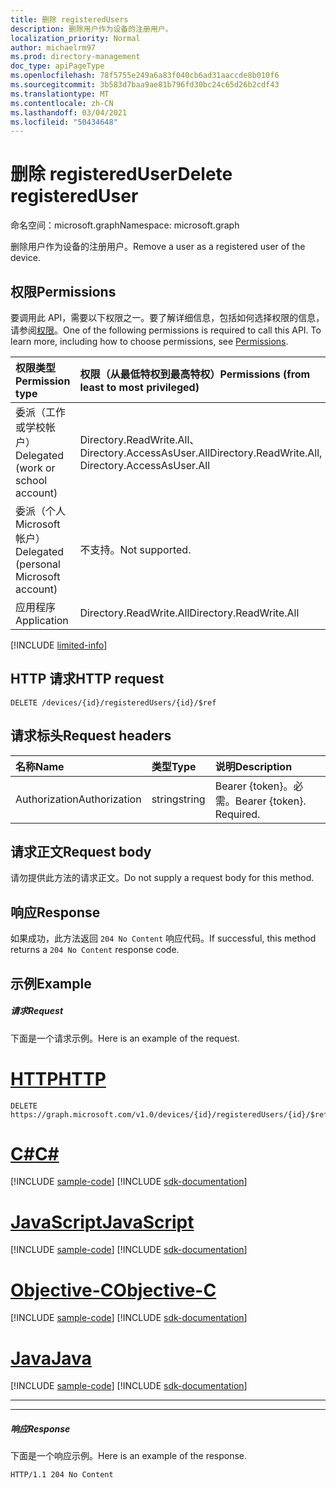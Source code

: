 ```yaml
---
title: 删除 registeredUsers
description: 删除用户作为设备的注册用户。
localization_priority: Normal
author: michaelrm97
ms.prod: directory-management
doc_type: apiPageType
ms.openlocfilehash: 78f5755e249a6a83f040cb6ad31aaccde8b010f6
ms.sourcegitcommit: 3b583d7baa9ae81b796fd30bc24c65d26b2cdf43
ms.translationtype: MT
ms.contentlocale: zh-CN
ms.lasthandoff: 03/04/2021
ms.locfileid: "50434648"
---
```

# <a name="delete-registereduser"></a><span data-ttu-id="77d80-103">删除 registeredUser</span><span class="sxs-lookup"><span data-stu-id="77d80-103">Delete registeredUser</span></span>

<span data-ttu-id="77d80-104">命名空间：microsoft.graph</span><span class="sxs-lookup"><span data-stu-id="77d80-104">Namespace: microsoft.graph</span></span>

<span data-ttu-id="77d80-105">删除用户作为设备的注册用户。</span><span class="sxs-lookup"><span data-stu-id="77d80-105">Remove a user as a registered user of the device.</span></span>

## <a name="permissions"></a><span data-ttu-id="77d80-106">权限</span><span class="sxs-lookup"><span data-stu-id="77d80-106">Permissions</span></span>

<span data-ttu-id="77d80-p101">要调用此 API，需要以下权限之一。要了解详细信息，包括如何选择权限的信息，请参阅[权限](/graph/permissions-reference)。</span><span class="sxs-lookup"><span data-stu-id="77d80-p101">One of the following permissions is required to call this API. To learn more, including how to choose permissions, see [Permissions](/graph/permissions-reference).</span></span>

|<span data-ttu-id="77d80-109">权限类型</span><span class="sxs-lookup"><span data-stu-id="77d80-109">Permission type</span></span>      | <span data-ttu-id="77d80-110">权限（从最低特权到最高特权）</span><span class="sxs-lookup"><span data-stu-id="77d80-110">Permissions (from least to most privileged)</span></span>              |
|:--------------------|:---------------------------------------------------------|
|<span data-ttu-id="77d80-111">委派（工作或学校帐户）</span><span class="sxs-lookup"><span data-stu-id="77d80-111">Delegated (work or school account)</span></span> |<span data-ttu-id="77d80-112">Directory.ReadWrite.All、Directory.AccessAsUser.All</span><span class="sxs-lookup"><span data-stu-id="77d80-112">Directory.ReadWrite.All, Directory.AccessAsUser.All</span></span>    |
|<span data-ttu-id="77d80-113">委派（个人 Microsoft 帐户）</span><span class="sxs-lookup"><span data-stu-id="77d80-113">Delegated (personal Microsoft account)</span></span> | <span data-ttu-id="77d80-114">不支持。</span><span class="sxs-lookup"><span data-stu-id="77d80-114">Not supported.</span></span>    |
|<span data-ttu-id="77d80-115">应用程序</span><span class="sxs-lookup"><span data-stu-id="77d80-115">Application</span></span> | <span data-ttu-id="77d80-116">Directory.ReadWrite.All</span><span class="sxs-lookup"><span data-stu-id="77d80-116">Directory.ReadWrite.All</span></span> |

[!INCLUDE [limited-info](../../includes/limited-info.md)]

## <a name="http-request"></a><span data-ttu-id="77d80-117">HTTP 请求</span><span class="sxs-lookup"><span data-stu-id="77d80-117">HTTP request</span></span>
<!-- { "blockType": "ignored" } -->
```http
DELETE /devices/{id}/registeredUsers/{id}/$ref
```

## <a name="request-headers"></a><span data-ttu-id="77d80-118">请求标头</span><span class="sxs-lookup"><span data-stu-id="77d80-118">Request headers</span></span>
| <span data-ttu-id="77d80-119">名称</span><span class="sxs-lookup"><span data-stu-id="77d80-119">Name</span></span>       | <span data-ttu-id="77d80-120">类型</span><span class="sxs-lookup"><span data-stu-id="77d80-120">Type</span></span> | <span data-ttu-id="77d80-121">说明</span><span class="sxs-lookup"><span data-stu-id="77d80-121">Description</span></span>|
|:-----------|:------|:----------|
| <span data-ttu-id="77d80-122">Authorization</span><span class="sxs-lookup"><span data-stu-id="77d80-122">Authorization</span></span>  | <span data-ttu-id="77d80-123">string</span><span class="sxs-lookup"><span data-stu-id="77d80-123">string</span></span>  | <span data-ttu-id="77d80-p102">Bearer {token}。必需。</span><span class="sxs-lookup"><span data-stu-id="77d80-p102">Bearer {token}. Required.</span></span> |

## <a name="request-body"></a><span data-ttu-id="77d80-126">请求正文</span><span class="sxs-lookup"><span data-stu-id="77d80-126">Request body</span></span>
<span data-ttu-id="77d80-127">请勿提供此方法的请求正文。</span><span class="sxs-lookup"><span data-stu-id="77d80-127">Do not supply a request body for this method.</span></span>

## <a name="response"></a><span data-ttu-id="77d80-128">响应</span><span class="sxs-lookup"><span data-stu-id="77d80-128">Response</span></span>

<span data-ttu-id="77d80-129">如果成功，此方法返回 `204 No Content` 响应代码。</span><span class="sxs-lookup"><span data-stu-id="77d80-129">If successful, this method returns a `204 No Content` response code.</span></span>

## <a name="example"></a><span data-ttu-id="77d80-130">示例</span><span class="sxs-lookup"><span data-stu-id="77d80-130">Example</span></span>
##### <a name="request"></a><span data-ttu-id="77d80-131">请求</span><span class="sxs-lookup"><span data-stu-id="77d80-131">Request</span></span>
<span data-ttu-id="77d80-132">下面是一个请求示例。</span><span class="sxs-lookup"><span data-stu-id="77d80-132">Here is an example of the request.</span></span>

# <a name="http"></a>[<span data-ttu-id="77d80-133">HTTP</span><span class="sxs-lookup"><span data-stu-id="77d80-133">HTTP</span></span>](#tab/http)
<!-- {
  "blockType": "request",
  "name": "delete_registeredusers"
}-->
```msgraph-interactive
DELETE https://graph.microsoft.com/v1.0/devices/{id}/registeredUsers/{id}/$ref
```
# <a name="c"></a>[<span data-ttu-id="77d80-134">C#</span><span class="sxs-lookup"><span data-stu-id="77d80-134">C#</span></span>](#tab/csharp)
[!INCLUDE [sample-code](../includes/snippets/csharp/delete-registeredusers-csharp-snippets.md)]
[!INCLUDE [sdk-documentation](../includes/snippets/snippets-sdk-documentation-link.md)]

# <a name="javascript"></a>[<span data-ttu-id="77d80-135">JavaScript</span><span class="sxs-lookup"><span data-stu-id="77d80-135">JavaScript</span></span>](#tab/javascript)
[!INCLUDE [sample-code](../includes/snippets/javascript/delete-registeredusers-javascript-snippets.md)]
[!INCLUDE [sdk-documentation](../includes/snippets/snippets-sdk-documentation-link.md)]

# <a name="objective-c"></a>[<span data-ttu-id="77d80-136">Objective-C</span><span class="sxs-lookup"><span data-stu-id="77d80-136">Objective-C</span></span>](#tab/objc)
[!INCLUDE [sample-code](../includes/snippets/objc/delete-registeredusers-objc-snippets.md)]
[!INCLUDE [sdk-documentation](../includes/snippets/snippets-sdk-documentation-link.md)]

# <a name="java"></a>[<span data-ttu-id="77d80-137">Java</span><span class="sxs-lookup"><span data-stu-id="77d80-137">Java</span></span>](#tab/java)
[!INCLUDE [sample-code](../includes/snippets/java/delete-registeredusers-java-snippets.md)]
[!INCLUDE [sdk-documentation](../includes/snippets/snippets-sdk-documentation-link.md)]

---


---

##### <a name="response"></a><span data-ttu-id="77d80-138">响应</span><span class="sxs-lookup"><span data-stu-id="77d80-138">Response</span></span>
<span data-ttu-id="77d80-139">下面是一个响应示例。</span><span class="sxs-lookup"><span data-stu-id="77d80-139">Here is an example of the response.</span></span>
<!-- {
  "blockType": "response",
  "truncated": true
} -->
```http
HTTP/1.1 204 No Content
```

<!-- uuid: 8fcb5dbc-d5aa-4681-8e31-b001d5168d79
2015-10-25 14:57:30 UTC -->
<!--
{
  "type": "#page.annotation",
  "description": "Delete registeredUsers",
  "keywords": "",
  "section": "documentation",
  "tocPath": "",
  "suppressions": [
  ]
}
-->

